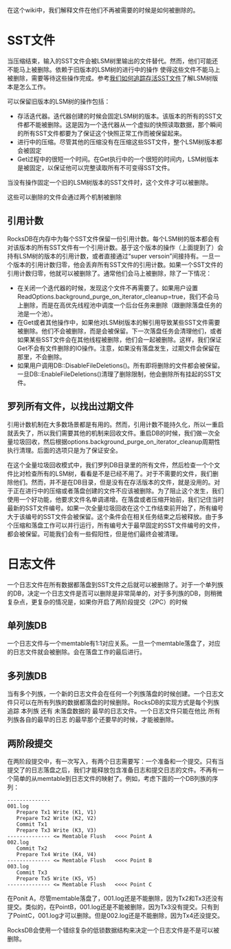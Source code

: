 在这个wiki中，我们解释文件在他们不再被需要的时候是如何被删除的。

# SST文件

当压缩结束，输入的SST文件会被LSM树里输出的文件替代。然而，他们可能还不能马上被删除。依赖于旧版本的LSM树的进行中的操作 使得这些文件不能马上被删除，需要等待这些操作完成。参考[我们如何追踪存活SST文件](https://github.com/johnzeng/rocksdb-doc-cn/blob/master/doc/How-we-keep-track-of-live-SST-files.md)了解LSM树版本是怎么工作。

可以保留旧版本的LSM树的操作包括：

- 存活迭代器。迭代器创建的时候会固定LSM树的版本。该版本的所有的SST文件都不能被删除。这是因为一个迭代器从一个虚拟的快照读取数据，那个瞬间的所有SST文件都要为了保证这个快照正常工作而被保留起来。
- 进行中的压缩。尽管其他的压缩没有在压缩这些SST文件，整个LSM树版本都会被固定
- Get过程中的很短一个时间。在Get执行中的一个很短的时间内，LSM树版本是被固定，以保证他可以完整读取所有不可变得SST文件。

当没有操作固定一个旧的LSM树版本的SST文件时，这个文件才可以被删除。

这些可以删除的文件会通过两个机制被删除

## 引用计数

RocksDB在内存中为每个SST文件保留一份引用计数。每个LSM树的版本都会有对该版本的所有SST文件有一个引用计数。基于这个版本的操作（上面提到了）会持有LSM树的版本的引用计数，或者直接通过“super versoin”间接持有。一旦一个版本的引用计数归零，他会丢弃所有SST文件的引用计数。如果一个SST文件的引用计数归零，他就可以被删除了。通常他们会马上被删除，除了一下情况：

- 在关闭一个迭代器的时候，发现这个文件不再需要了。如果用户设置ReadOptions.background_purge_on_iterator_cleanup=true，我们不会马上删除，而是在高优先线程池中调度一个后台任务来删除（跟删除落盘任务的池是一个池）。
- 在Get或者其他操作中，如果他对LSM树版本的解引用导致某些SST文件需要被删除。他们不会被删除，而是会被保留。下一次落盘任务会清理他们，或者如果某些SST文件会在其他线程被删除，他们会一起被删除。这样，我们保证Get不会有文件删除的IO操作。注意，如果没有落盘发生，过期文件会保留在那里，不会删除。
- 如果用户调用DB::DisableFileDeletions()。所有即将删除的文件都会被保留。一旦DB::EnableFileDeletions()清理了删除限制，他会删除所有挂起的SST文件。

## 罗列所有文件，以找出过期文件

引用计数机制在大多数场景都是有用的。然而，引用计数不能持久化，所以一重启就丢失了，所以我们需要其他的机制来回收文件。重启DB的时候，我们做一次全量垃圾回收，然后根据options.background_purge_on_iterator_cleanup周期性执行清理。后面的选项只是为了保证安全。

在这个全量垃圾回收模式中，我们罗列DB目录里的所有文件，然后检查一个个文件比对检查所有的LSM树，看看是不是已经不用了。对于不需要的文件，我们删除他们。然而，并不是在DB目录，但是没有在存活版本的文件，就是没用的。对于正在进行中的压缩或者落盘创建的文件不应该被删除。为了阻止这个发生，我们使用一个好功能，他要求文件名单调递增。在落盘或者压缩开始前，我们记住当时最新的SST文件编号。如果一次全量垃圾回收在这个工作结束前开始了，所有编号大于该编号的SST文件会被保留。这个条件会在相关任务结束之后被释放。由于多个压缩和落盘工作可以并行运行，所有编号大于最早固定的SST文件编号的文件，都会被保留。可能我们会有一些假阳性，但是他们最终会被清理。

# 日志文件

一个日志文件在所有数据都落盘到SST文件之后就可以被删除了。对于一个单列族的DB，决定一个日志文件是否可以删除是非常简单的，对于多列族的DB，则稍微复杂点，更复杂的情况是，如果你开启了两阶段提交（2PC）的时候

## 单列族DB

一个日志文件与一个memtable有1:1对应关系。一旦一个memtable落盘了，对应的日志文件就会被删除。会在落盘工作的最后进行。

## 多列族DB

当有多个列族，一个新的日志文件会在任何一个列族落盘的时候创建。一个日志文件只可以在所有列族的数据都落盘的时候删除。RocksDB的实现方式是每个列族追踪 本列族 还有 未落盘数据的 最早的日志文件。一个日志文件只能在他比 所有列族各自的最早的日志 的最早那个还要早的时候，才能被删除。

## 两阶段提交

在两阶段提交中，有一次写入，有两个日志需要写：一个准备和一个提交。只有当提交了的日志落盘之后，我们才能释放包含准备日志和提交日志的文件。不再有一个简单的从memtable到日志文件的映射了。例如，考虑下面的一个DB列族的序列：

```
--------------
001.log
   Prepare Tx1 Write (K1, V1)
   Prepare Tx2 Write (K2, V2)
   Commit Tx1
   Prepare Tx3 Write (K3, V3)
-------------- <= Memtable Flush   <<<< Point A
002.log
   Commit Tx2
   Prepare Tx4 Write (K4, V4)
-------------- <= Memtable Flush   <<<< Point B
003.log
   Commit Tx3
   Prepare Tx5 Write (K5, V5)
-------------- <= Memtable Flush   <<<< Point C
```

在Ponit A，尽管memtable落盘了，001.log还是不能删除，因为Tx2和Tx3还没有提交。类似的，在PointB，001.log还是不能被删除，因为Tx3没有提交。只有到了PointC，001.log才可以删除。但是002.log还是不能删除，因为Tx4还没提交。

RocksDB会使用一个错综复杂的低锁数据结构来决定一个日志文件是不是可以被删除。

